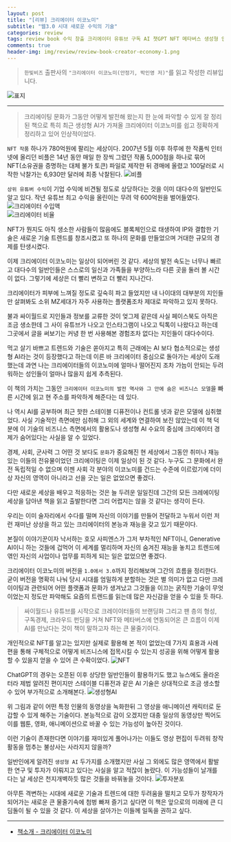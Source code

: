 ```yaml
---  
layout: post  
title: "[리뷰] 크리에이터 이코노미"  
subtitle: "웹3.0 시대 새로운 수익의 기술"  
categories: review  
tags: review book 수익 창출 크리에이터 유튜브 구독 AI 챗GPT NFT 메타버스 생성형 인공지능 웹3.0 창작 아이디어   
comments: true  
header-img: img/review/review-book-creator-economy-1.png
---  
```

  
> `한빛비즈` 출판사의 `"크리에이터 이코노미(안정기, 박인영 저)"`를 읽고 작성한 리뷰입니다.  

![표지](https://telegeam.github.io/assets/img/review/review-book-creator-economy-1.png)  

---

> 크리에이팅 문화가 그동안 어떻게 발전해 왔는지 한 눈에 파악할 수 있게 잘 정리된 책으로 특히 최근 생성형 AI가 가져올 크리에이터 이코노미를 쉽고 정확하게 정리하고 있어 인상적이었다. 

`NFT 작품` 하나가 780억원에 팔리는 세상이다. 2007년 5월 이후 하루에 한 작품씩 인터넷에 올리던 비플은 14년 동안 매일 한 장씩 그렸던 작품 5,000점을 하나로 묶어 NFT(소유권을 증명하는 대체 불가 토큰) 파일로 제작한 뒤 경매에 올렸고 100달러로 시작한 낙찰가는 6,930만 달러에 최종 낙찰된다.
![비플](https://telegeam.github.io/assets/img/review/review-book-creator-economy-2.png)  

`상위 유튜버 수익`이 기업 수익에 비견될 정도로 상당하다는 것을 이미 대다수의 일반인도 알고 있다. 작년 유튜브 최고 수익을 올린이는 무려 약 600억원을 벌어들였다.
![크리에이터 수입액](https://telegeam.github.io/assets/img/review/review-book-creator-economy-3.png)  
![크리에이터 비율](https://telegeam.github.io/assets/img/review/review-book-creator-economy-4.png)  

NFT가 뭔지도 아직 생소한 사람들이 많음에도 블록체인으로 태생하여 IP와 결합한 기술은 새로운 기술 트렌드를 창조시켰고 또 하나의 문화를 만들었으며 거대한 규모의 경제를 탄생시켰다.

이제 크리에이터 이코노미는 일상이 되어버린 것 같다. 세상의 발전 속도는 너무나 빠르고 대다수의 일반인들은 스스로의 일신과 가족들을 부양하느라 다른 곳을 둘러 볼 시간이 없다. 그렇기에 세상은 더 빨리 변하고 더 빨리 지나간다. 

크리에이터가 피부에 느껴질 정도로 깊숙히 파고 들었지만 내 나이대의 대부분의 지인들만 살펴봐도 소위 MZ세대가 자주 사용하는 플랫폼조차 제대로 파악하고 있지 못하다. 

불과 싸이월드로 지인들과 정보를 교류한 것이 엊그제 같은데 사실 페이스북도 아직은 조금 생소한데 그 사이 유튜브가 나오고 인스타그램이 나오고 틱톡이 나왔다고 하는데 그곳에서 글을 써보기는 커녕 한 번 사용해본 경험조차 없다는 지인들이 대다수이다. 

먹고 살기 바쁘고 트렌드와 기술은 쏟아지고 특히 근래에는 AI 보다 협소적으로는 생성형 AI라는 것이 등장했다고 하는데 이른 바 크리에이터 중심으로 돌아가는 세상이 도래했는데 과연 나는 크리에이터들의 이코노미에 얼마나 떨어진지 조차 가늠이 안되는 두려워하는 성인들이 얼마나 많을지 쉽게 추측된다. 

이 책의 가치는 그동안 `크리에이터 이코노미의 발전 역사와 그 안에 숨은 비즈니스 모델`을 빠른 시간에 읽고 현 주소를 파악하게 해준다는 데 있다. 

나 역시 AI를 공부하며 최근 핫한 스테이블 디퓨전이나 컨트롤 넷과 같은 모델에 심취했었다. 사실 기술적인 측면에만 심취해 그 외의 세계와 연결하여 보진 않았는데 이 책 덕분에 이 기술의 비즈니스 측면에서의 활용도나 생성형 AI 수요의 중심에 크리에이터 경제가 숨어있다는 사실을 알 수 있었다. 

경제, 사회, 군사력 그 어떤 것 보다도 `문화`가 중요해진 현 세상에서 그동안 취미나 재능있는 이들의 전유물이었던 크리에이팅은 이제 일상이 된 것 같다. 누구도 그 문화에서 완전 독립적일 수 없으며 이젠 사회 각 분야의 이코노미를 건드는 수준에 이르렀기에 더이상 자신의 영역이 아니라고 선을 긋는 일은 없었으면 좋겠다. 

다만 새로운 세상을 배우고 적응하는 것은 늘 두려운 일일진데 그간의 모든 크레에이팅 세상을 담아낸 책을 읽고 출발한다면 그리 어렵지는 않을 것 같다는 생각이 든다. 

우리는 이미 술자리에서 수다를 떨며 자신의 이야기를 만들어 전달하고 누워서 이런 저런 재미난 상상을 하고 있는 크리에이터의 본능과 재능을 갖고 있기 때문이다. 

본질이 이야기꾼이자 낙서하는 호모 사피엔스가 그저 부차적인 NFT이니, Generative AI이니 하는 것들에 겁먹어 이 세계를 멀리하며 자신의 숨겨진 재능을 놓치고 트렌드에 엮인 자신의 사업이나 업무를 피하게 되는 일은 없었으면 좋겠다. 

크리에이터 이코노미의 버전을 `1.0에서 3.0`까지 정리해보며 그간의 흐름을 정리한다. 굳이 버전을 명확히 나눠 당시 시대를 엄밀하게 분할하는 것은 별 의미가 없고 다만 크레이이팅과 관련되어 어떤 플랫폼과 문화가 생겨났고 그것들을 이끄는 굵직한 기술이 무엇이었는지 정도만 파악해도 요즘의 트렌드를 읽는데 많은 자신감을 얻을 수 있을 듯 하다. 

> 싸이월드나 유튜브를 시작으로 크레이이터들의 브랜딩화 그리고 팬 층의 형성, 구독경제, 크라우드 펀딩을 거쳐 NFT와 메타버스에 연동되어온 큰 흐름이 이제 AI를 만났다는 것이 책이 말하고자 하는 큰 물줄기이다.

개인적으로 NFT를 알고는 있지만 실제로 활용해 본 적이 없었는데 7가지 효용과 사례편을 통해 구체적으로 어떻게 비즈니스에 접목시킬 수 있는지 성공을 위해 어떻게 활용할 수 있을지 얻을 수 있어 큰 수확이었다. 
![NFT](https://telegeam.github.io/assets/img/review/review-book-creator-economy-5.png)  

ChatGPT의 경우는 오픈된 이후 상당한 일반인들이 활용하기도 했고 뉴스에도 올라온터라 제법 알려진 편이지만 스테이블 디퓨전과 같은 AI 기술은 상대적으로 조금 생소할 수 있어 부가적으로 소개해본다. 
![생성형AI](https://telegeam.github.io/assets/img/review/review-book-creator-economy-6.png)  

위 그림과 같이 어떤 특정 인물의 동영상을 녹화한뒤 그 영상을 애니메이션 캐릭터로 둔갑할 수 있게 해주는 기술이다. 본능적으로 감이 오겠지만 대충 일상의 동영상만 찍어도 이를 웹툰, 영화, 애니메이션으로 바꿀 수 있는 가능성이 높아진 것이다. 

이런 기술이 존재한다면 이야기를 재미있게 풀어나가는 이들도 영상 편집이 두려워 창작활동을 멈추는 불상사는 사라지지 않을까?

일반인에게 알려진 `생성형 AI` 두가지를 소개했지만 사실 그 외에도 많은 영역에서 활발한 연구 및 투자가 이뤄지고 있다는 사실을 알고 적잖이 놀랐다. 이 가능성들이 날개를 다는 날 세상은 천지개벽하듯 많은 것들을 바꿔놓을 것이다.
![투자분포](https://telegeam.github.io/assets/img/review/review-book-creator-economy-7.png)  

아무튼 격변하는 시대에 새로운 기술과 트렌드에 대한 두려움을 떨치고 모두가 창작자가 되어가는 새로운 큰 물줄기속에 첨벙 빠져 즐기고 싶다면 이 책은 앞으로의 미래에 큰 디딤돌이 될 수 있을 것 같다. 이 세상을 살아가는 이들께 일독을 권하고 싶다. 

---

* [책소개 - 크리에이터 이코노미](http://www.yes24.com/Product/Goods/118106664)
